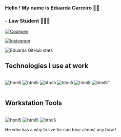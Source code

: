 

### Hello ! My name is Eduarda Carreiro 👋🏻 

### - Law Student 👩🏻‍💻

[![Codepen](https://img.shields.io/badge/Codepen-000000?style=for-the-badge&logo=codepen&logoColor=white)](https://codepen.io/Eduarda-Carreiro)

[![Instagram](https://img.shields.io/badge/Instagram-E4405F?style=for-the-badge&logo=instagram&logoColor=white)](https://www.instagram.com/eduardaccarreiro/)

![Eduarda GitHub stats](https://github-readme-stats.vercel.app/api?username=Educcarreiro&show_icons=true&theme=dark)

## Technologies I use at work

<div style="display: inline_block"><br/> 
  <img aling="center" alt="html5" src="https://img.shields.io/badge/Python-3776AB?style=for-the-badge&logo=python&logoColor=white" /> 
  <img aling="center" alt="html5" src="https://img.shields.io/badge/HTML-239120?style=for-the-badge&logo=html5&logoColor=white" /> 
  <img aling="center" alt="html5" src="https://img.shields.io/badge/CSS-239120?&style=for-the-badge&logo=css3&logoColor=white" /> 
<img aling="center" alt="html5" src="https://img.shields.io/badge/Markdown-000000?style=for-the-badge&logo=markdown&logoColor=white" /> 
<img aling="center" alt="html5" src="https://img.shields.io/badge/JavaScript-323330?style=for-the-badge&logo=javascript&logoColor=F7DF1E" /> 
  <img aling="center" alt=html5" src="![React](https://img.shields.io/badge/React-20232A?style=for-the-badge&logo=react&logoColor=61DAFB)" />
</div></br>

## Workstation Tools 
<div style="display: inline_block"><br/> 
<img aling="center" alt="html5" src="https://img.shields.io/badge/Visual_Studio_Code-0078D4?style=for-the-badge&logo=visual%20studio%20code&logoColor=white" />
<img aling="center" alt="html5" src="https://img.shields.io/badge/Colab-F9AB00?style=for-the-badge&logo=googlecolab&color=525252" /> 
<img aling="center" alt="html5"  src="https://img.shields.io/badge/Eclipse-2C2255?style=for-the-badge&logo=eclipse&logoColor=white" /> 




He who has a why to live for can bear almost any how ! 

